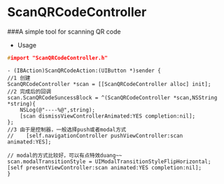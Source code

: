 ScanQRCodeController
====
###A simple tool for scanning QR code
* Usage
```c
#import "ScanQRCodeController.h"
```
    - (IBAction)ScanQRCodeAction:(UIButton *)sender {
    //1 创建
    ScanQRCodeController *scan = [[ScanQRCodeController alloc] init];
    //2 完成后的回调
    scan.ScanQRCodeSuncessBlock = ^(ScanQRCodeController *scan,NSString *string){
        NSLog(@"----%@",string);
        [scan dismissViewControllerAnimated:YES completion:nil];
    };
    //3 由于是控制器，一般选择push或者modal方式
    //    [self.navigationController pushViewController:scan animated:YES];
    
    // modal的方式比较好，可以有点特效duang~~
    scan.modalTransitionStyle = UIModalTransitionStyleFlipHorizontal;
    [self presentViewController:scan animated:YES completion:nil];
    }
